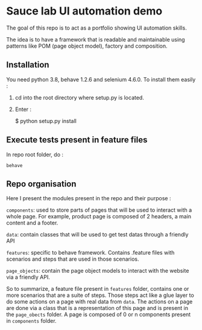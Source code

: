 # Sauce lab UI automation demo

The goal of this repo is to act as a portfolio showing UI automation skills.

The idea is to have a framework that is readable and maintainable using patterns like POM (page object model), factory and composition.

## Installation

You need python 3.8, behave 1.2.6 and selenium 4.6.0. To install them easily :

1. cd into the root directory where setup.py is located.
2. Enter :


    $ python setup.py install


## Execute tests present in feature files

In repo root folder, do :

    behave


## Repo organisation

Here I present the modules present in the repo and their purpose :

`components`: used to store parts of pages that will be used to interact with 
a whole page. For example, product page is composed of 2 headers, a main 
content and a footer.

`data`: contain classes that will be used to get test datas through a 
friendly API

`features`: specific to behave framework. Contains .feature files with 
scenarios and steps that are used in those scenarios.

`page_objects`: contain the page object models to interact with the website via 
a friendly API.

So to summarize, a feature file present in `features` folder, contains one or 
more scenarios that are a suite of steps. Those steps act like a glue layer 
to do some actions on a page with real data from `data`. The actions on a page 
are done via a class that is a representation of this page and is present in 
the `page_obects` folder. A page is composed of 0 or n components present 
in `components` folder.